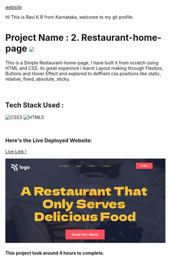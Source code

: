 # 

[website]()


Hi This is Ravi K R from Karnataka, welcome to my git profile.

# Project Name : 2. Restaurant-home-page ![](https://img.shields.io/badge/Project-2-green)

This is a Simple Restaurant-home-page, I have built it from scratch using HTML and CSS. its great experince i learnt Layout making through Flexbox, Buttons and Hover Effect and explored to deffrent css positions like static, relative, fixed, absolute, sticky. 


</br>

## Tech Stack Used :

![CSS3](https://img.shields.io/badge/css3-%231572B6.svg?style=for-the-badge&logo=css3&logoColor=white) ![HTML5](https://img.shields.io/badge/html5-%23E34F26.svg?style=for-the-badge&logo=html5&logoColor=white) 

</br>



### Here's the Live Deployed Website:

[Live Link !](https://spiffy-capybara-28fc0c.netlify.app/)

![Web Site Image](./thumbnail.png)

#### This project took around 4 hours to complete.